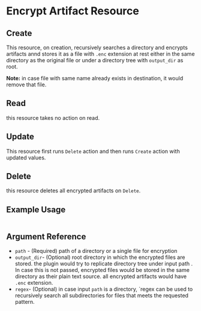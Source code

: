# Encrypt Artifact Resource

## Create

This resource, on creation, recursively searches a directory and encrypts artifacts annd stores it as a file with `.enc` extension at rest either in the same directory as the original file or under a directory tree with `output_dir` as root.

**Note:** in case file with same name already exists in destination, it would remove that file. 

## Read

this resource takes no action on read.

## Update

This resource first runs `Delete` action and then runs `Create` action with updated values.

## Delete

this resource deletes all encrypted artifacts on `Delete`.

## Example Usage

```hcl
```

## Argument Reference

- `path` - (Required) path of a directory or a single file for encryption
- `output_dir`- (Optional) root directory in which the encrypted files are stored. the plugin would try to replicate directory tree under input path . In case this is not passed, encrypted files would be stored in the same directory as their plain text source. all encrypted artifacts would have `.enc` extension.  
- `regex`- (Optional) in case input `path` is a directory, `regex can be used to recursively search all subdirectories for files that meets the requested pattern.
